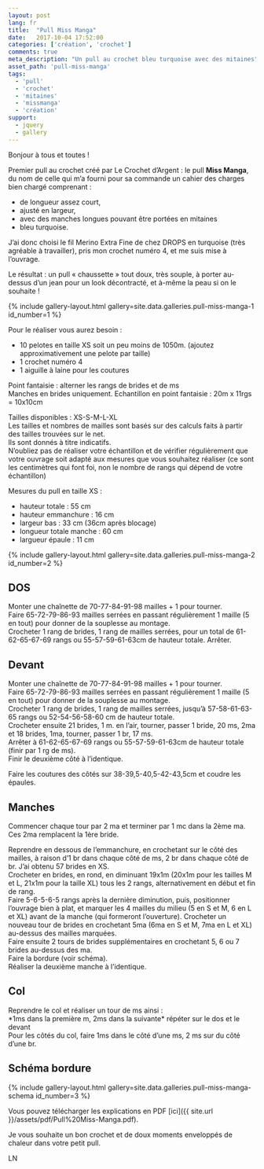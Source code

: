 ```yaml
---
layout: post
lang: fr
title:  "Pull Miss Manga"
date:   2017-10-04 17:52:00
categories: ['création', 'crochet']
comments: true
meta_description: "Un pull au crochet bleu turquoise avec des mitaines"
asset_path: 'pull-miss-manga'
tags:
  - 'pull'
  - 'crochet'
  - 'mitaines'
  - 'missmanga'
  - 'création'
support:
  - jquery
  - gallery
---
```



Bonjour à tous et toutes !

Premier pull au crochet créé par Le Crochet d’Argent : le pull **Miss Manga**, du nom de celle qui m’a fourni pour sa commande un cahier des charges bien chargé comprenant :

* de longueur assez court,
* ajusté en largeur,
* avec des manches longues pouvant être portées en mitaines
* bleu turquoise.

J’ai donc choisi le fil Merino Extra Fine de chez DROPS en turquoise (très agréable à travailler), pris mon crochet numéro 4, et me suis mise à l’ouvrage.

Le résultat : un pull « chaussette » tout doux, très souple, à porter au-dessus d’un jean pour un look décontracté, et à-même la peau si on le souhaite !

{% include gallery-layout.html gallery=site.data.galleries.pull-miss-manga-1 id_number=1 %}

Pour le réaliser vous aurez besoin :

* 10 pelotes en taille XS soit un peu moins de 1050m. (ajoutez approximativement une pelote par taille)
* 1 crochet numéro 4
* 1 aiguille à laine pour les coutures

Point fantaisie : alterner les rangs de brides et de ms  
Manches en brides uniquement.
Echantillon en point fantaisie : 20m x 11rgs = 10x10cm  

Tailles disponibles : XS-S-M-L-XL  
Les tailles et nombres de mailles sont basés sur des calculs faits à partir des tailles trouvées sur le net.  
Ils sont donnés à titre indicatifs.  
N’oubliez pas de réaliser votre échantillon et de vérifier régulièrement que votre ouvrage soit adapté aux mesures que vous souhaitez réaliser (ce sont les centimètres qui font foi, non le nombre de rangs qui dépend de votre échantillon)

Mesures du pull en taille XS :
* hauteur totale : 55 cm
* hauteur emmanchure : 16 cm
* largeur bas : 33 cm (36cm après blocage)
* longueur totale manche : 60 cm
* largueur épaule : 11 cm

{% include gallery-layout.html gallery=site.data.galleries.pull-miss-manga-2 id_number=2 %}

## DOS

Monter une chaînette de 70-77-84-91-98 mailles + 1 pour tourner.  
Faire 65-72-79-86-93 mailles serrées en passant régulièrement 1 maille (5 en tout) pour donner de la souplesse au montage.  
Crocheter 1 rang de brides, 1 rang de mailles serrées, pour un total de 61-62-65-67-69 rangs ou 55-57-59-61-63cm de hauteur totale. Arrêter.

## Devant

Monter une chaînette de 70-77-84-91-98 mailles + 1 pour tourner.  
Faire 65-72-79-86-93 mailles serrées en passant régulièrement 1 maille (5 en tout) pour donner de la souplesse au montage.  
Crocheter 1 rang de brides, 1 rang de mailles serrées, jusqu’à 57-58-61-63-65 rangs ou 52-54-56-58-60 cm de hauteur totale.  
Crocheter ensuite 21 brides, 1 m. en l’air, tourner, passer 1 bride, 20 ms, 2ma et 18 brides, 1ma, tourner, passer 1 br, 17 ms.  
Arrêter à 61-62-65-67-69 rangs ou 55-57-59-61-63cm de hauteur totale (finir par 1 rg de ms).  
Finir le deuxième côté à l’identique.  

Faire les coutures des côtés sur 38-39,5-40,5-42-43,5cm et coudre les épaules.

## Manches

Commencer chaque tour par 2 ma et terminer par 1 mc dans la 2ème ma. Ces 2ma remplacent la 1ère bride.

Reprendre en dessous de l’emmanchure, en crochetant sur le côté des mailles, à raison d’1 br dans chaque côté de ms, 2 br dans chaque côté de br. J’ai obtenu 57 brides en XS.  
Crocheter en brides, en rond, en diminuant 19x1m (20x1m pour les tailles M et L, 21x1m pour la taille XL) tous les 2 rangs, alternativement en début et fin de rang.  
Faire 5-6-5-6-5 rangs après la dernière diminution, puis, positionner l’ouvrage bien à plat, et marquer les 4 mailles du milieu (5 en S et M, 6 en L et XL) avant de la manche (qui formeront l’ouverture). Crocheter un nouveau tour de brides en crochetant 5ma (6ma en S et M, 7ma en L et XL) au-dessus des mailles marquées.  
Faire ensuite 2 tours de brides supplémentaires en crochetant 5, 6 ou 7 brides au-dessus des ma.  
Faire la bordure (voir schéma).  
Réaliser la deuxième manche à l’identique.  

## Col

Reprendre le col et réaliser un tour de ms ainsi :  
\*1ms dans la première m, 2ms dans la suivante\* répéter sur le dos et le devant  
Pour les côtés du col, faire 1ms dans le côté d’une ms, 2 ms sur du côté d’une br.

## Schéma bordure

{% include gallery-layout.html gallery=site.data.galleries.pull-miss-manga-schema id_number=3 %}

Vous pouvez télécharger les explications en PDF [ici]({{ site.url }}/assets/pdf/Pull%20Miss-Manga.pdf).

Je vous souhaite un bon crochet et de doux moments enveloppés de chaleur dans votre petit pull.

LN
